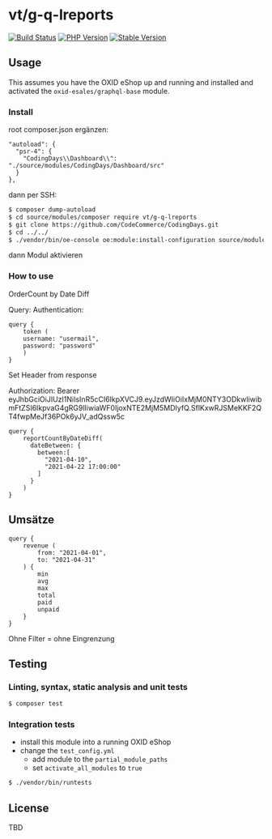 # vt/g-q-lreports

[![Build Status](https://img.shields.io/travis/com/vt/g-q-lreports/master.svg?style=for-the-badge&logo=travis)](https://travis-ci.com/vt/g-q-lreports) [![PHP Version](https://img.shields.io/packagist/php-v/vt/g-q-lreports.svg?style=for-the-badge)](https://github.com/vt/g-q-lreports) [![Stable Version](https://img.shields.io/packagist/v/vt/g-q-lreports.svg?style=for-the-badge&label=latest)](https://packagist.org/packages/vt/g-q-lreports)

## Usage

This assumes you have the OXID eShop up and running and installed and activated the `oxid-esales/graphql-base` module.

### Install
root composer.json ergänzen:
```
"autoload": {
  "psr-4": {
    "CodingDays\\Dashboard\\": "./source/modules/CodingDays/Dashboard/src"
  }
},
```
dann per SSH:
```bash
$ composer dump-autoload
$ cd source/modules/composer require vt/g-q-lreports
$ git clone https://github.com/CodeCommerce/CodingDays.git
$ cd ../../
$ ./vendor/bin/oe-console oe:module:install-configuration source/modules/CodingDays/Dashboard/
```
dann Modul aktivieren

### How to use

OrderCount by Date Diff

Query:
    Authentication:

    query {
        token (
        username: "usermail",
        password: "password"
        )
    }

Set Header from response

Authorization: Bearer eyJhbGciOiJIUzI1NiIsInR5cCI6IkpXVCJ9.eyJzdWIiOiIxMjM0NTY3ODkwIiwibmFtZSI6IkpvaG4gRG9lIiwiaWF0IjoxNTE2MjM5MDIyfQ.SflKxwRJSMeKKF2QT4fwpMeJf36POk6yJV_adQssw5c


    query {
        reportCountByDateDiff(
          dateBetween: {
            between:[
              "2021-04-10",
              "2021-04-22 17:00:00"
            ]
          }
        )
    }

## Umsätze
```
query {
    revenue (
        from: "2021-04-01",
        to: "2021-04-31"
    ) {
        min
        avg
        max
        total
        paid
        unpaid
    }
}
```
Ohne Filter = ohne Eingrenzung

## Testing

### Linting, syntax, static analysis and unit tests

```bash
$ composer test
```

### Integration tests

- install this module into a running OXID eShop
- change the `test_config.yml`
  - add module to the `partial_module_paths`
  - set `activate_all_modules` to `true`

```bash
$ ./vendor/bin/runtests
```

## License

TBD

